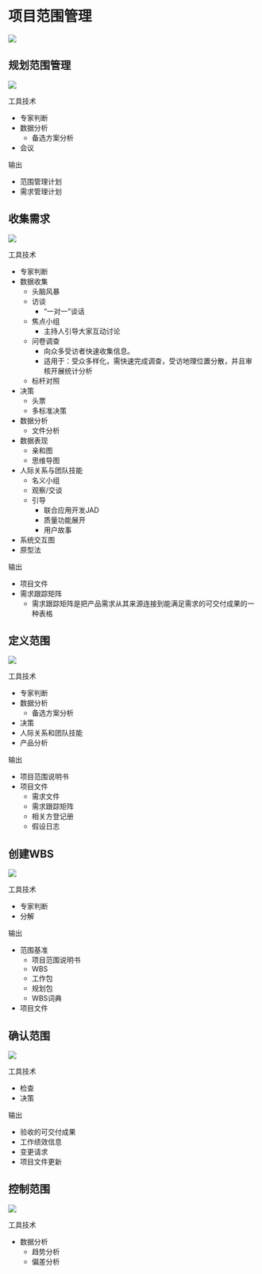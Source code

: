 # 项目范围管理
![](../../docs/img/pmbok/5.png)
## 规划范围管理
![](../../docs/img/pmbok/5.1.jpg)

工具技术
* 专家判断
* 数据分析
  * 备选方案分析
* 会议

输出
* 范围管理计划
* 需求管理计划

## 收集需求
![](../../docs/img/pmbok/5.2.jpg)

工具技术
* 专家判断
* 数据收集
  * 头脑风暴
  * 访谈
    * “一对一”谈话
  * 焦点小组
    * 主持人引导大家互动讨论
  * 问卷调查
    * 向众多受访者快速收集信息。
    * 适用于：受众多样化，需快速完成调查，受访地理位置分散，并且审核开展统计分析
  * 标杆对照
* 决策
  * 头票
  * 多标准决策
* 数据分析
  * 文件分析
* 数据表现
  * 亲和图
  * 思维导图
* 人际关系与团队技能
  * 名义小组
  * 观察/交谈
  * 引导
    * 联合应用开发JAD
    * 质量功能展开
    * 用户故事
* 系统交互图
* 原型法

输出
* 项目文件
* 需求跟踪矩阵
  * 需求跟踪矩阵是把产品需求从其来源连接到能满足需求的可交付成果的一种表格

## 定义范围
![](../../docs/img/pmbok/5.3.jpg)

工具技术
* 专家判断
* 数据分析
  * 备选方案分析
* 决策
* 人际关系和团队技能
* 产品分析

输出
* 项目范围说明书
* 项目文件
  * 需求文件
  * 需求跟踪矩阵
  * 相关方登记册
  * 假设日志

## 创建WBS
![](../../docs/img/pmbok/5.4.jpg)

工具技术
* 专家判断
* 分解

输出
* 范围基准
  * 项目范围说明书
  * WBS
  * 工作包
  * 规划包
  * WBS词典
* 项目文件

## 确认范围
![](../../docs/img/pmbok/5.5.jpg)

工具技术
* 检查
* 决策

输出
* 验收的可交付成果
* 工作绩效信息
* 变更请求
* 项目文件更新

## 控制范围
![](../../docs/img/pmbok/5.6.jpg)

工具技术
* 数据分析
  * 趋势分析
  * 偏差分析